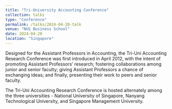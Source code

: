 ```yaml
---
title: "Tri-University Accounting Conference"
collection: talks
type: "Conference"
permalink: /talks/2024-04-20-talk
venue: "NUS Business School"
date: 2024-04-20
location: "Singapore"
---
```


Designed for the Assistant Professors in Accounting, the Tri-Uni Accounting Research Conference was first introduced in April 2012, with the intent of promoting Assistant Professors’ research; fostering collaborations among junior and senior faculty; giving Assistant Professors a chance of exchanging ideas; and finally, presenting their work to peers and senior faculty.

The Tri-Uni Accounting Research Conference is hosted alternately among the three universities - National University of Singapore, Nanyang Technological University, and Singapore Management University.
